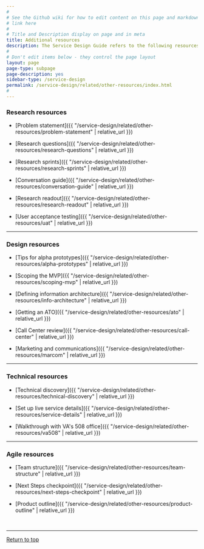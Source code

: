 ```yaml
---
#
# See the Github wiki for how to edit content on this page and markdown styles you can use:
# link here
#
# Title and Description display on page and in meta
title: Additional resources
description: The Service Design Guide refers to the following resources. They're collected here for easy reference.
#
# Don't edit items below - they control the page layout
layout: page
page-type: subpage
page-description: yes
sidebar-type: /service-design
permalink: /service-design/related/other-resources/index.html
#
---
```


### Research resources

* [Problem statement]({{ "/service-design/related/other-resources/problem-statement" | relative_url }})

* [Research questions]({{ "/service-design/related/other-resources/research-questions" | relative_url }})

* [Research sprints]({{ "/service-design/related/other-resources/research-sprints" | relative_url }})

* [Conversation guide]({{ "/service-design/related/other-resources/conversation-guide" | relative_url }})

* [Research readout]({{ "/service-design/related/other-resources/research-readout" | relative_url }})

* [User acceptance testing]({{ "/service-design/related/other-resources/uat" | relative_url }})


<hr>

### Design resources

* [Tips for alpha prototypes]({{ "/service-design/related/other-resources/alpha-prototypes" | relative_url }})

* [Scoping the MVP]({{ "/service-design/related/other-resources/scoping-mvp" | relative_url }})

* [Defining information architecture]({{ "/service-design/related/other-resources/info-architecture" | relative_url }})

* [Getting an ATO]({{ "/service-design/related/other-resources/ato" | relative_url }})

* [Call Center review]({{ "/service-design/related/other-resources/call-center" | relative_url }})

* [Marketing and communications]({{ "/service-design/related/other-resources/marcom" | relative_url }})



<hr>

### Technical resources

* [Technical discovery]({{ "/service-design/related/other-resources/technical-discovery" | relative_url }})

* [Set up live service details]({{ "/service-design/related/other-resources/service-details" | relative_url }})

* [Walkthrough with VA's 508 office]({{ "/service-design/related/other-resources/va508" | relative_url }})


<hr>

### Agile resources

* [Team structure]({{ "/service-design/related/other-resources/team-structure" | relative_url }})

* [Next Steps checkpoint]({{ "/service-design/related/other-resources/next-steps-checkpoint" | relative_url }})

* [Product outline]({{ "/service-design/related/other-resources/product-outline" | relative_url }})

<br/>

<hr>

<a href="#">Return to top</a>

